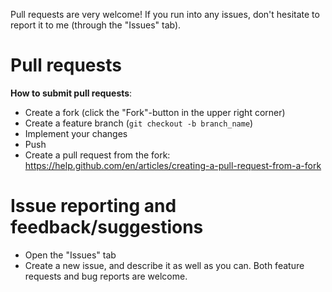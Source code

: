 Pull requests are very welcome!
If you run into any issues, don't hesitate to report it to me (through the "Issues" tab).

# Pull requests

**How to submit pull requests**:
- Create a fork (click the "Fork"-button in the upper right corner)
- Create a feature branch (`git checkout -b branch_name`)
- Implement your changes
- Push
- Create a pull request from the fork: https://help.github.com/en/articles/creating-a-pull-request-from-a-fork

# Issue reporting and feedback/suggestions
- Open the "Issues" tab
- Create a new issue, and describe it as well as you can. Both feature requests and bug reports are welcome.
